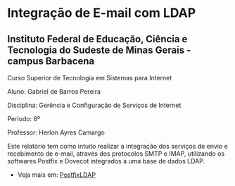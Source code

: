 # Integração de E-mail com LDAP

## Instituto Federal de Educação, Ciência e Tecnologia do Sudeste de Minas Gerais - campus Barbacena

Curso Superior de Tecnologia em Sistemas para Internet

 Aluno: Gabriel de Barros Pereira

Disciplina: Gerência e Configuração de Serviços de Internet

Período: 6º

 Professor: Herlon Ayres Camargo

Este relatório tem como intuito realizar a integração dos serviços de envio e recebimento de e-mail, através dos protocolos SMTP e IMAP, utilizando os softwares Postfix e Dovecot integrados a uma base de dados LDAP.

* Veja mais em: [PostfixLDAP](servicos-2019.md)

